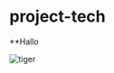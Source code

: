 # project-tech



**Hallo

![tiger](https://cdn.britannica.com/40/75640-050-F894DD85/tiger-Siberian.jpg)